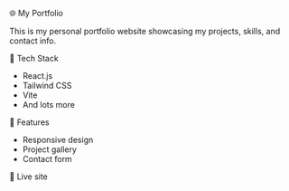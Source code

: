 🌐 My Portfolio

This is my personal portfolio website showcasing my projects, skills, and contact info.

🚀 Tech Stack

- React.js  
- Tailwind CSS  
- Vite
- And lots more 

📸 Features

- Responsive design  
- Project gallery  
- Contact form

🔗 Live site
